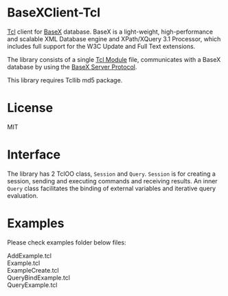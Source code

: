 BaseXClient-Tcl
=====

[Tcl](http://www.tcl.tk/) client for [BaseX](http://basex.org/) database.
BaseX is a light-weight, high-performance and scalable XML Database engine and
XPath/XQuery 3.1 Processor, which includes full support for the W3C Update and
Full Text extensions.

The library consists of a single
[Tcl Module](http://tcl.tk/man/tcl8.6/TclCmd/tm.htm#M9) file, communicates with a BaseX database
by using the [BaseX Server Protocol](http://docs.basex.org/wiki/Server_Protocol).

This library requires Tcllib md5 package.

License
=====

MIT


Interface
=====

The library has 2 TclOO class, `Session` and `Query`.
`Session` is for creating a session, sending and executing commands and receiving results.
An inner `Query` class facilitates the binding of external variables and iterative query evaluation.


Examples
=====

Please check examples folder below files:

AddExample.tcl  
Example.tcl  
ExampleCreate.tcl  
QueryBindExample.tcl  
QueryExample.tcl
